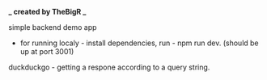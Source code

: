 **_ created by TheBigR _**

simple backend demo app

- for running localy -
  install dependencies,
  run - npm run dev.
  (should be up at port 3001)

duckduckgo -
getting a respone according to a query string.
